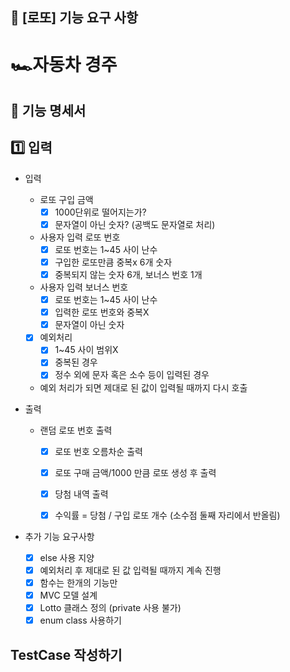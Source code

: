 ## 🚀 [로또] 기능 요구 사항
# 🏎️자동차 경주

## 📝 기능 명세서

## 1️⃣ 입력

- 입력
  - 로또 구입 금액
    - [X] 1000단위로 떨어지는가?
    - [X] 문자열이 아닌 숫자? (공백도 문자열로 처리)

  - 사용자 입력 로또 번호
    - [X] 로또 번호는 1~45 사이 난수
    - [X] 구입한 로또만큼 중복x 6개 숫자
    - [X] 중복되지 않는 숫자 6개, 보너스 번호 1개

  - 사용자 입력 보너스 번호
    - [X] 로또 번호는 1~45 사이 난수
    - [X] 입력한 로또 번호와 중복X
    - [X] 문자열이 아닌 숫자

  - [X] 예외처리
    -[X] 1~45 사이 범위X
    -[X] 중복된 경우
    -[X] 정수 외에 문자 혹은 소수 등이 입력된 경우
  
  - 예외 처리가 되면 제대로 된 값이 입력될 때까지 다시 호출

- 출력
  - 랜덤 로또 번호 출력
    -[X] 로또 번호 오름차순 출력
    -[X] 로또 구매 금액/1000 만큼 로또 생성 후 출력 
 
    -[X] 당첨 내역 출력 
    -[X] 수익률 = 당첨 / 구입 로또 개수 (소수점 둘째 자리에서 반올림)

- 추가 기능 요구사항
  -[X] else 사용 지양
  -[X] 예외처리 후 제대로 된 값 입력될 때까지 계속 진행
  -[X] 함수는 한개의 기능만
  -[X] MVC 모델 설계
  -[X] Lotto 클래스 정의 (private 사용 불가)
  -[X] enum class 사용하기

## TestCase 작성하기
